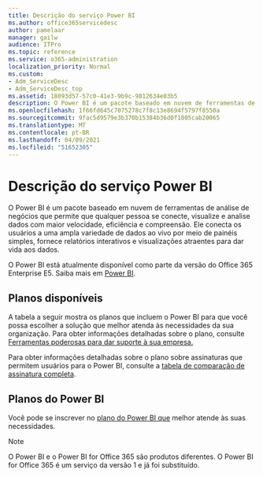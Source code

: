 ```yaml
---
title: Descrição do serviço Power BI
ms.author: office365servicedesc
author: pamelaar
manager: gailw
audience: ITPro
ms.topic: reference
ms.service: o365-administration
localization_priority: Normal
ms.custom:
- Adm_ServiceDesc
- Adm_ServiceDesc_top
ms.assetid: 18093d57-57c0-41e3-9b9c-9812634e03b5
description: O Power BI é um pacote baseado em nuvem de ferramentas de análise de negócios que permite que qualquer pessoa se conecte, visualize e analise dados com maior velocidade, eficiência e compreensão. Ele conecta os usuários a uma ampla variedade de dados ao vivo por meio de painéis simples, fornece relatórios interativos e visualizações atraentes para dar vida aos dados.
ms.openlocfilehash: 1f66fd645c7075278c7f8c13e8694f5797f8550a
ms.sourcegitcommit: 9fac5d9579e3b370b15384b36d0f1805cab20065
ms.translationtype: MT
ms.contentlocale: pt-BR
ms.lasthandoff: 04/09/2021
ms.locfileid: "51652305"
---
```

# <a name="power-bi-service-description"></a>Descrição do serviço Power BI

O Power BI é um pacote baseado em nuvem de ferramentas de análise de negócios que permite que qualquer pessoa se conecte, visualize e analise dados com maior velocidade, eficiência e compreensão. Ele conecta os usuários a uma ampla variedade de dados ao vivo por meio de painéis simples, fornece relatórios interativos e visualizações atraentes para dar vida aos dados.

O Power BI está atualmente disponível como parte da versão do Office 365 Enterprise E5. Saiba mais em [Power BI](https://powerbi.microsoft.com/).

## <a name="available-plans"></a>Planos disponíveis

A tabela a seguir mostra os planos que incluem o Power BI para que você possa escolher a solução que melhor atenda às necessidades da sua organização. Para obter informações detalhadas sobre o plano, consulte [Ferramentas poderosas para dar suporte à sua empresa.](https://www.microsoft.com/microsoft-365/enterprise/compare-office-365-plans)

Para obter informações detalhadas sobre o plano sobre assinaturas que permitem usuários para o Power BI, consulte a [tabela de comparação de assinatura completa](https://go.microsoft.com/fwlink/?linkid=2139145).
 
## <a name="power-bi-plans"></a>Planos do Power BI

Você pode se inscrever no [plano do Power BI que](https://go.microsoft.com/fwlink/?LinkID=786854) melhor atende às suas necessidades. 
  
> [!NOTE]
> O Power BI e o Power BI for Office 365 são produtos diferentes. O Power BI for Office 365 é um serviço da versão 1 e já foi substituído. 
  